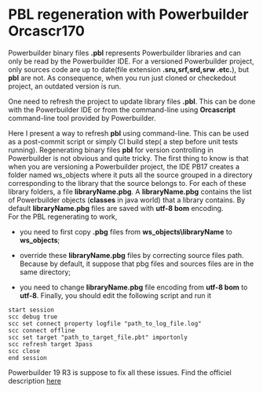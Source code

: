 # PBL regeneration with Powerbuilder Orcascr170

Powerbuilder binary files **.pbl**  represents  Powerbuilder libraries and can only be read by the Powerbuilder IDE.
For a  versioned Powerbuilder project, only sources code are up to date(file extension **.sru,srf,srd,srw .etc.**), but **pbl** are not. As consequence, when you run  just cloned or checkedout project, an  outdated version is run.

One need to refresh the project to update library files **.pbl**. This can be done with the Powerbuilder IDE or from the command-line using **Orcascript** command-line tool provided by Powerbuilder.

Here I present a way to refresh **pbl** using command-line. This can be used as a post-commit script or simply CI build step( a step before unit tests running).
Regenerating binary files **pbl**  for version controlling in Powerbuilder is not obvious and quite tricky.
The first thing to know is that when you are versioning a Powerbuilder project, the IDE PB17 creates a folder named ws_objects where it puts all the source grouped in a directory corresponding to the library that the source belongs to.
For each of these library folders, a file  **libraryName.pbg**. A  **libraryName.pbg** contains the list of Powerbuilder objects (**classes** in java world) that a library contains.
By default **libraryName.pbg** files are saved with **utf-8 bom** encoding.  
For the PBL regenerating to work,

-  you need  to first copy **.pbg** files  from **ws_objects\libraryName** to **ws_objects**;

-  override these  **libraryName.pbg** files by correcting source files path. Because by default, it suppose that pbg files and sources files are in the same directory;

-  you need to change **libraryName.pbg** file encoding from **utf-8 bom** to **utf-8**.
Finally, you should edit the following script and run it

```Powerbuilder
start session
scc debug true
scc set connect property logfile "path_to_log_file.log" 
scc connect offline
scc set target "path_to_target_file.pbt" importonly
scc refresh target 3pass
scc close
end session
```

Powerbuilder 19 R3 is suppose to fix all these issues. Find the officiel description [here](https://docs.appeon.com/pb2019r3/whats_new/Source_control_enhancements.html)
